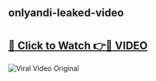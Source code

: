 ## onlyandi-leaked-video 

# <h2><a href="http://freeplayer.one?title=onlyandi-leaked-video&ref=21J">🔗 Click to Watch 👉🔴 VIDEO</a></h2>

<a href="http://freeplayer.one?title=onlyandi-leaked-video&ref=21J" rel="nofollow" data-target="animated-image.originalLink"><img src="https://i.ibb.co.com/xMMVF88/686577567.gif" alt="Viral Video Original" style="max-width: 100%; display: inline-block;" data-target="animated-image.originalImage"></a>


